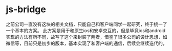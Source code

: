 # js-bridge

之前公司一直没有这块的相关文档，只能自己和客户端同学一起研究，终于统一了一个基本的方案。
此方案是用于和原生ios和安卓交互的，但是毕竟ios和android实现的方法有所不同，故写了这个来封装了两者，借鉴了很多公司的设计思想，如微信等，目前只是初步的版本，基本实现了和客户端的通信，后续会继续迭代的，
